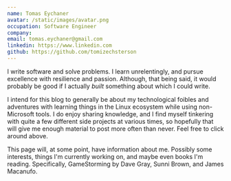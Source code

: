 ```yaml
---
name: Tomas Eychaner
avatar: /static/images/avatar.png
occupation: Software Engineer
company: 
email: tomas.eychaner@gmail.com
linkedin: https://www.linkedin.com
github: https://github.com/tomizechsterson
---
```


I write software and solve problems. I learn unrelentingly, and pursue excellence with resilience and passion. Although,
that being said, it would probably be good if I actually _built_ something about which I could write.

I intend for this blog to generally be about my technological foibles and adventures with learning things in the
Linux ecosystem while using non-Microsoft tools. I do enjoy sharing knowledge, and I find myself tinkering with
quite a few different side projects at various times, so hopefully that will give me enough material to post more
often than never. Feel free to click around above.

This page will, at some point, have information about me. Possibly some interests, things I'm currently working on,
and maybe even books I'm reading. Specifically, GameStorming by Dave Gray, Sunni Brown, and James Macanufo.

